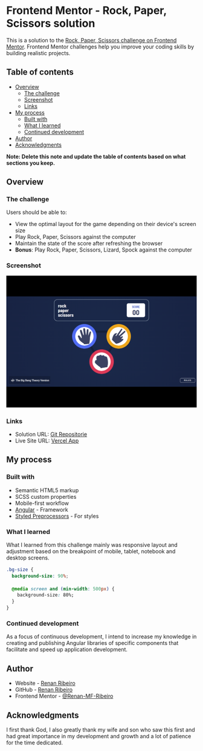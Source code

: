 # Frontend Mentor - Rock, Paper, Scissors solution

This is a solution to the [Rock, Paper, Scissors challenge on Frontend Mentor](https://www.frontendmentor.io/challenges/rock-paper-scissors-game-pTgwgvgH). Frontend Mentor challenges help you improve your coding skills by building realistic projects.

## Table of contents

- [Overview](#overview)
  - [The challenge](#the-challenge)
  - [Screenshot](#screenshot)
  - [Links](#links)
- [My process](#my-process)
  - [Built with](#built-with)
  - [What I learned](#what-i-learned)
  - [Continued development](#continued-development)
- [Author](#author)
- [Acknowledgments](#acknowledgments)

**Note: Delete this note and update the table of contents based on what sections you keep.**

## Overview

### The challenge

Users should be able to:

- View the optimal layout for the game depending on their device's screen size
- Play Rock, Paper, Scissors against the computer
- Maintain the state of the score after refreshing the browser
- **Bonus**: Play Rock, Paper, Scissors, Lizard, Spock against the computer

### Screenshot

![Screenshot](./screenshot.png)

### Links

- Solution URL: [Git Repositorie](https://github.com/Renan-MF-Ribeiro/rockPaperScissors)
- Live Site URL: [Vercel App](https://rock-paper-scissors-lizard-spock-liard.vercel.app/)

## My process

### Built with

- Semantic HTML5 markup
- SCSS custom properties
- Mobile-first workflow
- [Angular](https://angular.io/) - Framework
- [Styled Preprocessors](https://tailwindcss.com/) - For styles

### What I learned

What I learned from this challenge mainly was responsive layout and adjustment based on the breakpoint of mobile, tablet, notebook and desktop screens.

```css
.bg-size {
  background-size: 90%;

  @media screen and (min-width: 500px) {
    background-size: 80%;
  }
}
```

### Continued development

As a focus of continuous development, I intend to increase my knowledge in creating and publishing Angular libraries of specific components that facilitate and speed up application development.

## Author

- Website - [Renan Ribeiro](https://renan-ribeiro.web.app)
- GitHub - [Renan Ribeiro](https://github.com/Renan-MF-Ribeiro)
- Frontend Mentor - [@Renan-MF-Ribeiro](https://www.frontendmentor.io/profile/Renan-MF-Ribeiro)

## Acknowledgments

I first thank God, I also greatly thank my wife and son who saw this first and had great importance in my development and growth and a lot of patience for the time dedicated.
